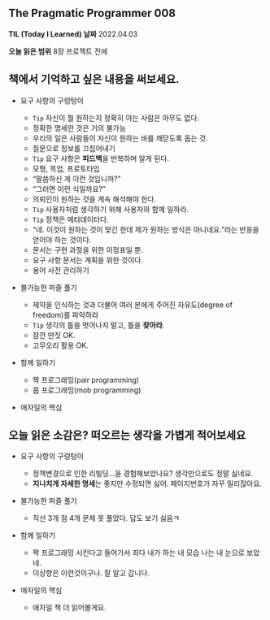 
The Pragmatic Programmer 008
---

**TIL (Today I Learned) 날짜**
2022.04.03


**오늘 읽은 범위**
8장 프로젝트 전에

**책에서 기억하고 싶은 내용을 써보세요.**
---

- 요구 사항의 구렁텅이
    - `Tip` 자신이 뭘 원하는지 정확히 아는 사람은 아무도 없다.
    - 정확한 명세란 것은 거의 불가능
    - 우리의 일은 사람들이 자신이 원하는 바를 깨닫도록 돕는 것.
    - 질문으로 정보를 끄집어내기
    - `Tip` 요구 사항은 **피드백**을 반복하며 알게 된다.
    - 모형, 목업, 프로토타입
    - “말씀하신 게 이런 것입니까?”
    - “그러면 이런 식일까요?”
    - 의뢰인이 원하는 것을 계속 해석해야 한다.
    - `Tip` 사용자처럼 생각하기 위해 사용자와 함께 일하라.
    - `Tip` 정책은 메타데이터다.
    - “네. 이것이 원하는 것이 맞긴 한데 제가 원하는 방식은 아니네요.”라는 반응을 얻어야 하는 것이다.
    - 문서는 구현 과정을 위한 이정표일 뿐.
    - 요구 사항 문서는 계획을 위한 것이다.
    - 용어 사전 관리하기

- 불가능한 퍼즐 풀기
    - 제약을 인식하는 것과 더불어 여러 분에게 주어진 자유도(degree of freedom)를 파악하라
    - `Tip` 생각의 틀을 벗어나지 말고, 틀을 **찾아라**.
    - 잠깐 딴짓 OK.
    - 고무오리 활용 OK.

- 함께 일하기
    - 짝 프로그래밍(pair programming)
    - 몹 프로그래밍(mob programming)

- 애자일의 핵심


오늘 읽은 소감은? 떠오르는 생각을 가볍게 적어보세요
--

- 요구 사항의 구렁텅이
    - 정책변경으로 인한 리빌딩…을 경험해보았나요? 생각만으로도 정말 싫네요.
    - **지나치게 자세한 명세**는 좋지만 수정되면 싫어. 페이지번호가 자꾸 밀리잖아요.

- 불가능한 퍼즐 풀기
    - 직선 3개 점 4개 문제 못 풀었다. 답도 보기 싫음ㅋ

- 함께 일하기
    - 짝 프로그래밍 시킨다고 들어가서 죄다 내가 하는 내 모습 나는 내 눈으로 보았네.
    - 이상향은 이런것이구나. 잘 알고 갑니다.

- 애자일의 핵심
    - 애자일 책 더 읽어볼게요.

